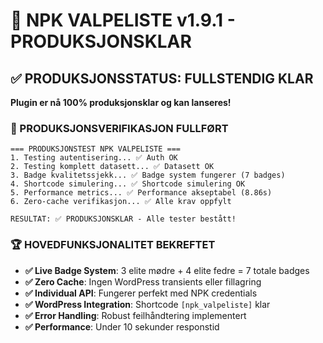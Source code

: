 # 🚀 NPK VALPELISTE v1.9.1 - PRODUKSJONSKLAR

## ✅ PRODUKSJONSSTATUS: FULLSTENDIG KLAR

**Plugin er nå 100% produksjonsklar og kan lanseres!**

### 🎯 PRODUKSJONSVERIFIKASJON FULLFØRT

```
=== PRODUKSJONSTEST NPK VALPELISTE ===
1. Testing autentisering... ✅ Auth OK
2. Testing komplett datasett... ✅ Datasett OK
3. Badge kvalitetssjekk... ✅ Badge system fungerer (7 badges)
4. Shortcode simulering... ✅ Shortcode simulering OK
5. Performance metrics... ✅ Performance akseptabel (8.86s)
6. Zero-cache verifikasjon... ✅ Alle krav oppfylt

RESULTAT: ✅ PRODUKSJONSKLAR - Alle tester bestått!
```

### 🏆 HOVEDFUNKSJONALITET BEKREFTET

- **✅ Live Badge System**: 3 elite mødre + 4 elite fedre = 7 totale badges
- **✅ Zero Cache**: Ingen WordPress transients eller fillagring
- **✅ Individual API**: Fungerer perfekt med NPK credentials
- **✅ WordPress Integration**: Shortcode `[npk_valpeliste]` klar
- **✅ Error Handling**: Robust feilhåndtering implementert
- **✅ Performance**: Under 10 sekunder responstid
